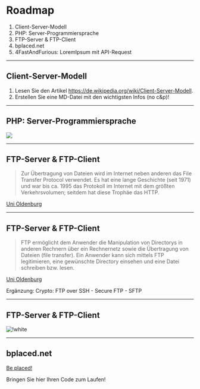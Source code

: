 # Roadmap

1. Client-Server-Modell
1. PHP: Server-Programmiersprache
1. FTP-Server & FTP-Client
1. bplaced.net
1. 4FastAndFurious: LoremIpsum mit API-Request

---

## Client-Server-Modell

1. Lesen Sie den Artikel https://de.wikipedia.org/wiki/Client-Server-Modell.
1. Erstellen Sie eine MD-Datei mit den wichtigsten Infos (no c&p)!

---

## PHP: Server-Programmiersprache

![](https://upload.wikimedia.org/wikipedia/commons/thumb/6/67/PHP_funktionsweise.svg/1920px-PHP_funktionsweise.svg.png)

---

## FTP-Server & FTP-Client

> Zur Übertragung von Dateien wird im Internet neben anderen das File Transfer Protocol verwendet. Es hat eine lange Geschichte (seit 1971) und war bis ca. 1995 das Protokoll im Internet mit dem größten Verkehrsvolumen; seitdem hat diese Trophäe das HTTP.

[Uni Oldenburg](https://einstein.informatik.uni-oldenburg.de/rechnernetze/ftp.htm)

---

## FTP-Server & FTP-Client

> FTP ermöglicht dem Anwender die Manipulation von Directorys in anderen Rechnern über ein Rechnernetz sowie die Übertragung von Dateien (file transfer). Ein Anwender kann sich mittels FTP legitimieren, eine gewünschte Directory einsehen und eine Datei schreiben bzw. lesen.

[Uni Oldenburg](https://einstein.informatik.uni-oldenburg.de/rechnernetze/ftp.htm)

Ergänzung: Crypto: FTP over SSH - Secure FTP - SFTP

---

## FTP-Server & FTP-Client

![!white ](https://einstein.informatik.uni-oldenburg.de/rechnernetze/Fachinhalte/Texte/Grundlagen/Fehlererkennung/FTP-1.gif)

---

## bplaced.net

[Be placed!](https://bplaced.net)

Bringen Sie hier Ihren Code zum Laufen!

